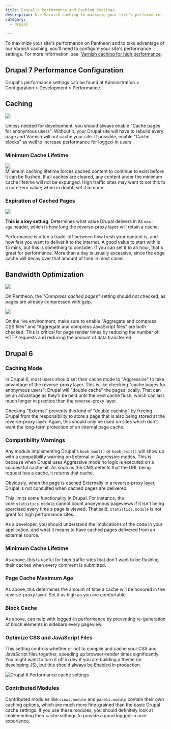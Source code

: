 ```yaml
---
title: Drupal's Performance and Caching Settings
description: Use Varnish caching to maximize your site's performance.  
category:
  - drupal

---
```


To maximize your site's performance on Pantheon and to take advantage of our Varnish caching, you'll need to configure your site's performance settings.​ For more information, see  [Varnish caching for high performance](/articles/architecture/edge/varnish).

## Drupal 7 Performance Configuration

Drupal's performance settings can be found at Administration > Configuration > Development > Performance.

## Caching

![](https://pantheon-systems.desk.com/customer/portal/attachments/180072)  
Unless needed for development, you should always enable "Cache pages for anonymous users". Without it, your Drupal site will have to rebuild every page and Varnish will not cache your site. If possible, enable "Cache blocks" as well to increase performance for logged-in users.

### Minimum Cache Lifetime

![](https://pantheon-systems.desk.com/customer/portal/attachments/180073)  
Minimum caching lifetime forces cached content to continue to exist before it can be flushed. If all caches are cleared, any content under the minimum cache lifetime will not be expunged. High traffic sites may want to set this to a non-zero value; when in doubt, set it to none.

### Expiration of Cached Pages
 ![](https://pantheon-systems.desk.com/customer/portal/attachments/180074)

**This is a key setting**. Determines what value Drupal delivers in its `max-age` header, which is how long the reverse-proxy layer will retain a cache.

Performance is often a trade-off between how fresh your content is, and how fast you want to deliver it to the internet. A good value to start with is 15 mins, but this is something to consider. If you can set it to an hour, that's great for performance. More than a day is usually excessive, since the edge cache will decay over that amount of time in most cases.

## Bandwidth Optimization
 ![](https://pantheon-systems.desk.com/customer/portal/attachments/180075)

On Pantheon, the _"Compress cached pages"_ setting should not checked, as pages are already compressed with gzip.  


 ![](https://pantheon-systems.desk.com/customer/portal/attachments/180077)

On the live environment, make sure to enable "Aggregate and compress CSS files" and "Aggregate and compress JavaScript files" are both checked. This is critical for page render times by reducing the number of HTTP requests and reducing the amount of data transferred.

## Drupal 6

### Caching Mode

In Drupal 6, most users should set their cache mode to "Aggressive" to take advantage of the reverse-proxy layer. This is like checking "cache pages for anonymous users": Drupal will "double cache" the pages locally. That can be an advantage as they'll be held until the next cache flush, which can last much longer in practice than the reverse-proxy layer.

Checking "External" prevents this kind of "double caching" by freeing Drupal from the responsibility to store a page that is also being stored at the reverse-proxy layer. Again, this should only be used on sites which don't want the long-term protection of an internal page cache.

### Compatibility Warnings
Any module implementing Drupal's `hook_boot()` or `hook_exit()` will show up with a compatibility warning on External or Aggressive modes. This is because when Drupal uses Aggressive mode no logic is executed on a successful cache hit. As soon as the CMS detects that the URL being request has a cache, it returns that cache.

Obviously, when the page is cached Externally in a reverse-proxy layer, Drupal is not consulted when cached pages are delivered.

This limits some functionality in Drupal. For instance, the core `statistics.module` cannot count anonymous pageviews if it isn't being exercised every time a page is viewed. That said, `statistics.module` is not great for high performance sites.

As a developer, you should understand the implications of the code in your application, and what it means to have cached pages delivered from an external source.

### Minimum Cache Lifetime

As above, this is useful for high traffic sites that don't want to be flushing their caches when every comment is submitted.

### Page Cache Maximum Age

As above, this determines the amount of time a cache will be honored in the reverse-proxy layer. Set it as high as you are comfortable.

### Block Cache

As above, can help with logged-in performance by preventing re-generation of block elements in sidebars every pageview.

### Optimize CSS and JavaScript Files

This setting controls whether or not to compile and cache your CSS and JavaScript files together, speeding up browser-render times significantly. You might want to turn it off in dev if you are building a theme (or developing JS), but this should always be Enabled in production.

![Drupal 6 Performance cache settings](https://pantheon-systems.desk.com/customer/portal/attachments/31793)

### Contributed Modules

Contributed modules like `views.module` and `panels.module` contain their own caching options, which are much more fine-grained than the basic Drupal cache settings. If you use these modules, you should definitely look at implementing their cache settings to provide a good logged-in user experience.
